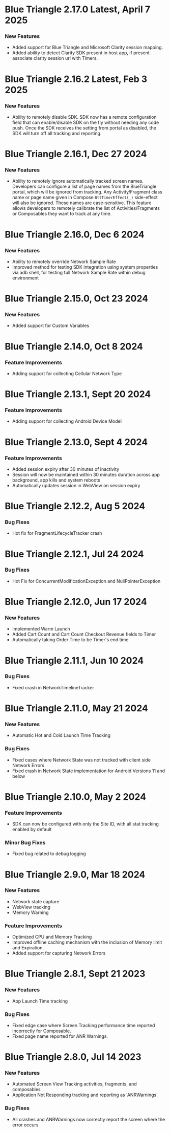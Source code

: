 # Blue Triangle 2.17.0 Latest, April 7 2025
### New Features
- Added support for Blue Triangle and Microsoft Clarity session mapping.
- Added ability to detect Clarity SDK present in host app, if present associate clarity session url with Timers.

# Blue Triangle 2.16.2 Latest, Feb 3 2025
### New Features
- Ability to remotely disable SDK. SDK now has a remote configuration field that can enable/disable SDK on the fly without needing any code push. Once the SDK receives the setting from portal as disabled, the SDK will turn off all tracking and reporting.

# Blue Triangle 2.16.1, Dec 27 2024
### New Features
- Ability to remotely ignore automatically tracked screen names. Developers can configure a list of page names from the BlueTriangle portal, which will be ignored from tracking. Any Activity/Fragment class name or page name given in Compose `BttTimerEffect(_)` side-effect will also be ignored. These names are case-sensitive. This feature allows developers to remotely calibrate the list of Activities/Fragments or Composables they want to track at any time.

# Blue Triangle 2.16.0, Dec 6 2024
### New Features
- Ability to remotely override Network Sample Rate
- Improved method for testing SDK integration using system properties via adb shell, for testing full Network Sample Rate within debug environment

# Blue Triangle 2.15.0, Oct 23 2024
### New Features
- Added support for Custom Variables

# Blue Triangle 2.14.0, Oct 8 2024
### Feature Improvements
- Adding support for collecting Cellular Network Type

# Blue Triangle 2.13.1, Sept 20 2024
### Feature Improvements
- Adding support for collecting Android Device Model

# Blue Triangle 2.13.0, Sept 4 2024
### Feature Improvements
- Added session expiry after 30 minutes of inactivity
- Session will now be maintained within 30 minutes duration across app background, app kills and system reboots
- Automatically updates session in WebView on session expiry

# Blue Triangle 2.12.2, Aug 5 2024
### Bug Fixes
- Hot fix for FragmentLifecycleTracker crash

# Blue Triangle 2.12.1, Jul 24 2024
### Bug Fixes
- Hot Fix for ConcurrentModificationException and NullPointerException

# Blue Triangle 2.12.0, Jun 17 2024
### New Features
- Implemented Warm Launch
- Added Cart Count and Cart Count Checkout Revenue fields to Timer
- Automatically taking Order Time to be Timer's end time

# Blue Triangle 2.11.1, Jun 10 2024
### Bug Fixes
- Fixed crash in NetworkTimelineTracker

# Blue Triangle 2.11.0, May 21 2024
### New Features
- Automatic Hot and Cold Launch Time Tracking
### Bug Fixes
- Fixed cases where Network State was not tracked with client side Network Errors
- Fixed crash in Network State implementation for Android Versions 11 and below

# Blue Triangle 2.10.0, May 2 2024
### Feature Improvements
- SDK can now be configured with only the Site ID, with all stat tracking enabled by default
### Minor Bug Fixes
- Fixed bug related to debug logging

# Blue Triangle 2.9.0, Mar 18 2024
### New Features
- Network state capture
- WebView tracking
- Memory Warning
### Feature Improvements
- Optimized CPU and Memory Tracking
- Improved offline caching mechanism with the inclusion of Memory limit and Expiration.
- Added support for capturing Network Errors

# Blue Triangle 2.8.1, Sept 21 2023
### New Features
- App Launch Time tracking
### Bug Fixes
- Fixed edge case where Screen Tracking performance time reported incorrectly for Composable.
- Fixed page name reported for ANR Warnings.

# Blue Triangle 2.8.0, Jul 14 2023
### New Features
- Automated Screen View Tracking activities, fragments, and composables
- Application Not Responding tracking and reporting as 'ANRWarnings'
### Bug Fixes
- All crashes and ANRWarnings now correctly report the screen where the error occurs